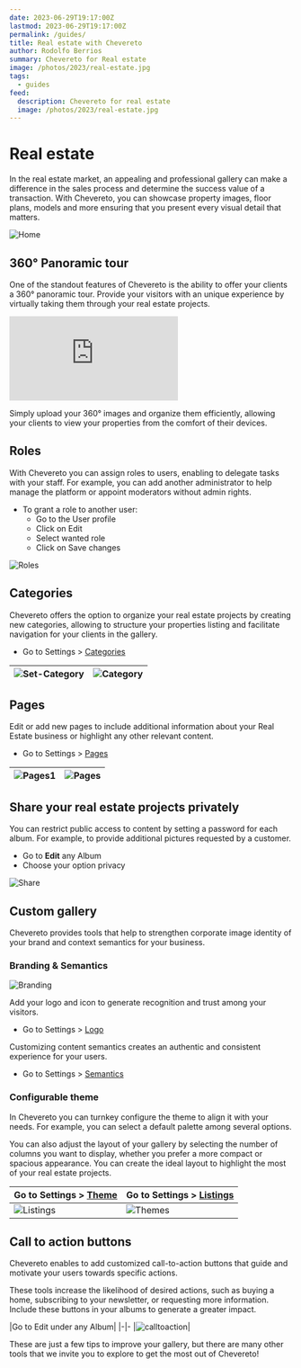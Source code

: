 ```yaml
---
date: 2023-06-29T19:17:00Z
lastmod: 2023-06-29T19:17:00Z
permalink: /guides/
title: Real estate with Chevereto
author: Rodolfo Berrios
summary: Chevereto for Real estate
image: /photos/2023/real-estate.jpg
tags:
  - guides
feed:
  description: Chevereto for real estate
  image: /photos/2023/real-estate.jpg
---
```


# Real estate

In the real estate market, an appealing and professional gallery can make a difference in the sales process and determine the success value of a transaction. With Chevereto, you can showcase property images, floor plans, models and more ensuring that you present every visual detail that matters.

![Home](/guides/2023/real-estate/home.jpg)

## 360° Panoramic tour

One of the standout features of Chevereto is the ability to offer your clients a 360° panoramic tour. Provide your visitors with an unique experience by virtually taking them through your real estate projects.

<div class="embed-responsive embed-responsive-16by9">
  <iframe class="embed-responsive-item m-0" src="https://www.youtube.com/embed/Y3adEMOxAVw?controls=0" frameborder="0" allow="accelerometer; autoplay; clipboard-write; encrypted-media; gyroscope; picture-in-picture" allowfullscreen></iframe>
</div>

Simply upload your 360° images and organize them efficiently, allowing your clients to view your properties from the comfort of their devices.

## Roles

With Chevereto you can assign roles to users, enabling to delegate tasks with your staff. For example, you can add another administrator to help manage the platform or appoint moderators without admin rights.

- To grant a role to another user:
  - Go to the User profile
  - Click on Edit
  - Select wanted role
  - Click on Save changes

![Roles](/guides/2023/real-estate/roles.webp)

## Categories

Chevereto offers the option to organize your real estate projects by creating new categories, allowing to structure your properties listing and facilitate navigation for your clients in the gallery.

- Go to Settings > [Categories](https://v4-admin.chevereto.com/settings/categories.html)

|![Set-Category](/guides/2023/real-estate/categories.webp)|![Category](/guides/2023/real-estate/categories1.webp)|
|---|---|

## Pages

Edit or add new pages to include additional information about your Real Estate business or highlight any other relevant content.

- Go to Settings > [Pages](https://v4-admin.chevereto.com/settings/pages.html)

|![Pages1](/guides/2023/real-estate/pages1.webp)|![Pages](/guides/2023/real-estate/pages.webp)|
|---|---|

## Share your real estate projects privately

You can restrict public access to content by setting a password for each album. For example, to provide additional pictures requested by a customer.

- Go to **Edit** any Album
- Choose your option privacy

![Share](/guides/2023/real-estate/privacy.webp)

## Custom gallery

Chevereto provides tools that help to strengthen corporate image identity of your brand and context semantics for your business.

### Branding & Semantics

![Branding](/guides/2023/real-estate/branding.jpg)

Add your logo and icon to generate recognition and trust among your visitors.

- Go to Settings > [Logo](https://v4-admin.chevereto.com/settings/logo.html)

Customizing content semantics creates an authentic and consistent experience for your users.

- Go to Settings > [Semantics](https://v4-admin.chevereto.com/settings/semantics.html)

### Configurable theme

In Chevereto you can turnkey configure the theme to align it with your needs. For example, you can select a default palette among several options.

You can also adjust the layout of your gallery by selecting the number of columns you want to display, whether you prefer a more compact or spacious appearance. You can create the ideal layout to highlight the most of your real estate projects.

|Go to Settings > [Theme](https://v4-admin.chevereto.com/settings/theme.html)|Go to Settings > [Listings](https://v4-admin.chevereto.com/settings/listings.html)|
|---|---|
|![Listings](/guides/2023/real-estate/theme.webp)|![Themes](/guides/2023/real-estate/listings.webp)|

## Call to action buttons

Chevereto enables to add customized call-to-action buttons that guide and motivate your users towards specific actions.

These tools increase the likelihood of desired actions, such as buying a home, subscribing to your newsletter, or requesting more information. Include these buttons in your albums to generate a greater impact.

|Go to Edit under any Album|
|-|-
|![calltoaction](/guides/2023/real-estate/calltoactions.webp)|

These are just a few tips to improve your gallery, but there are many other tools that we invite you to explore to get the most out of Chevereto!
